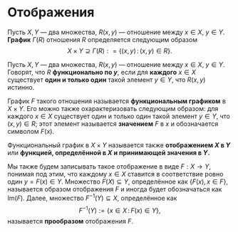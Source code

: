 # Отображения

Пусть $X,Y$ — два множества, $R(x,y)$ — отношение между $x \in X$, $y \in Y$. **График** $\Gamma(R)$ отношения $R$ определяется следующим образом
$$
X \times Y \supseteq \Gamma(R) : = \{(x,y) \, :\, (x,y) \in R\}.
$$

Пусть $X,Y$ — два множества, $R(x,y)$ — отношение между $x \in X$, $y \in Y$. Говорят, что $R$ **функционально по $y$**, если для **каждого** $x\in X$ существует **один и только один** такой элемент $y\in Y$, что $R(x,y)$ истинно.

График $F$ такого отношения называется **функциональным графиком** в $X \times Y$. Его можно также охарактеризовать следующим образом:  для каждого $x \in X$ существует один и только один такой элемент $y \in Y$, что $(x,y) \in R$; этот элемент называется **значением** $F$ в $x$ и обозначается символом $F(x)$.

Функциональный график в $X \times Y$ называется также **отображением $X$ в $Y$** или **функцией, определённой в $X$ и принимающей значения в $Y.$**

Мы также будем записывать такое отображение в виде $F:X \to Y$, понимая под этим, что каждому $x \in X$ ставится в соответствие ровно один $y  = F(x)\in Y$. Множество $F(X) \subseteq Y$, определённое как $\{F(x), \, x \in F\}$, называется образом отображения $F$ и иногда будет обозначаться как $\mathrm{Im}(F).$ Далее, множество $F^{-1}(Y) \subseteq X$, определённое как
$$
F^{-1}(Y):= \{x \in X\, :\, F(x) \in Y\},
$$
называется **прообразом** отображения $F.$